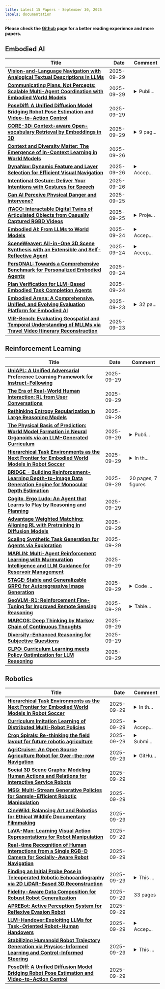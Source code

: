 ```yaml
---
title: Latest 15 Papers - September 30, 2025
labels: documentation
---
```

**Please check the [Github](https://github.com/zezhishao/MTS_Daily_ArXiv) page for a better reading experience and more papers.**

## Embodied AI
| **Title** | **Date** | **Comment** |
| --- | --- | --- |
| **[Vision-and-Language Navigation with Analogical Textual Descriptions in LLMs](http://arxiv.org/abs/2509.25139v1)** | 2025-09-29 |  |
| **[Communicating Plans, Not Percepts: Scalable Multi-Agent Coordination with Embodied World Models](http://arxiv.org/abs/2508.02912v2)** | 2025-09-29 | <details><summary>Publi...</summary><p>Published in the Proceedings of the 39th Conference on Neural Information Processing Systems (NeurIPS 2025) Workshop: Scaling Environments for Agents (SEA). Additionally accepted for presentation in the NeurIPS 2025 Workshop: Embodied World Models for Decision Making (EWM) and the NeurIPS 2025 Workshop: Optimization for Machine Learning (OPT)</p></details> |
| **[PoseDiff: A Unified Diffusion Model Bridging Robot Pose Estimation and Video-to-Action Control](http://arxiv.org/abs/2509.24591v1)** | 2025-09-29 |  |
| **[CORE-3D: Context-aware Open-vocabulary Retrieval by Embeddings in 3D](http://arxiv.org/abs/2509.24528v1)** | 2025-09-29 | <details><summary>9 pag...</summary><p>9 pages without the refrences, 4 figures, sybmitted for ICLR 2026 conference</p></details> |
| **[Context and Diversity Matter: The Emergence of In-Context Learning in World Models](http://arxiv.org/abs/2509.22353v1)** | 2025-09-26 |  |
| **[DynaNav: Dynamic Feature and Layer Selection for Efficient Visual Navigation](http://arxiv.org/abs/2509.21930v1)** | 2025-09-26 | <details><summary>Accep...</summary><p>Accepted as a poster in NeurIPS 2025</p></details> |
| **[Intentional Gesture: Deliver Your Intentions with Gestures for Speech](http://arxiv.org/abs/2505.15197v2)** | 2025-09-26 |  |
| **[Can AI Perceive Physical Danger and Intervene?](http://arxiv.org/abs/2509.21651v1)** | 2025-09-25 |  |
| **[iTACO: Interactable Digital Twins of Articulated Objects from Casually Captured RGBD Videos](http://arxiv.org/abs/2506.08334v2)** | 2025-09-25 | <details><summary>Proje...</summary><p>Project website can be found at https://3dlg-hcvc.github.io/video2articulation/</p></details> |
| **[Embodied AI: From LLMs to World Models](http://arxiv.org/abs/2509.20021v1)** | 2025-09-24 | <details><summary>Accep...</summary><p>Accepted by IEEE CASM</p></details> |
| **[SceneWeaver: All-in-One 3D Scene Synthesis with an Extensible and Self-Reflective Agent](http://arxiv.org/abs/2509.20414v1)** | 2025-09-24 | <details><summary>Accep...</summary><p>Accepted by NeurIPS 2025, 26 pages</p></details> |
| **[PersONAL: Towards a Comprehensive Benchmark for Personalized Embodied Agents](http://arxiv.org/abs/2509.19843v1)** | 2025-09-24 |  |
| **[Plan Verification for LLM-Based Embodied Task Completion Agents](http://arxiv.org/abs/2509.02761v3)** | 2025-09-24 |  |
| **[Embodied Arena: A Comprehensive, Unified, and Evolving Evaluation Platform for Embodied AI](http://arxiv.org/abs/2509.15273v2)** | 2025-09-23 | <details><summary>32 pa...</summary><p>32 pages, 5 figures, Embodied Arena Technical Report</p></details> |
| **[VIR-Bench: Evaluating Geospatial and Temporal Understanding of MLLMs via Travel Video Itinerary Reconstruction](http://arxiv.org/abs/2509.19002v1)** | 2025-09-23 |  |

## Reinforcement Learning
| **Title** | **Date** | **Comment** |
| --- | --- | --- |
| **[UniAPL: A Unified Adversarial Preference Learning Framework for Instruct-Following](http://arxiv.org/abs/2509.25148v1)** | 2025-09-29 |  |
| **[The Era of Real-World Human Interaction: RL from User Conversations](http://arxiv.org/abs/2509.25137v1)** | 2025-09-29 |  |
| **[Rethinking Entropy Regularization in Large Reasoning Models](http://arxiv.org/abs/2509.25133v1)** | 2025-09-29 |  |
| **[The Physical Basis of Prediction: World Model Formation in Neural Organoids via an LLM-Generated Curriculum](http://arxiv.org/abs/2509.04633v2)** | 2025-09-29 | <details><summary>Publi...</summary><p>Published in the proceedings of the 39th Conference on Neural Information Processing Systems (NeurIPS 2025) Workshop: Scaling Environments for Agents (SEA). Additionally accepted for presentation in NeurIPS 2025 Workshop: Embodied World Models for Decision Making</p></details> |
| **[Hierarchical Task Environments as the Next Frontier for Embodied World Models in Robot Soccer](http://arxiv.org/abs/2509.04731v2)** | 2025-09-29 | <details><summary>In th...</summary><p>In the 39th Conference on Neural Information Processing Systems (NeurIPS 2025) Workshop: Embodied World Models for Decision Making (EWM)</p></details> |
| **[BRIDGE - Building Reinforcement-Learning Depth-to-Image Data Generation Engine for Monocular Depth Estimation](http://arxiv.org/abs/2509.25077v1)** | 2025-09-29 | 20 pages, 7 figures |
| **[Cogito, Ergo Ludo: An Agent that Learns to Play by Reasoning and Planning](http://arxiv.org/abs/2509.25052v1)** | 2025-09-29 |  |
| **[Advantage Weighted Matching: Aligning RL with Pretraining in Diffusion Models](http://arxiv.org/abs/2509.25050v1)** | 2025-09-29 |  |
| **[Scaling Synthetic Task Generation for Agents via Exploration](http://arxiv.org/abs/2509.25047v1)** | 2025-09-29 |  |
| **[MARLIN: Multi-Agent Reinforcement Learning with Murmuration Intelligence and LLM Guidance for Reservoir Management](http://arxiv.org/abs/2509.25034v1)** | 2025-09-29 |  |
| **[STAGE: Stable and Generalizable GRPO for Autoregressive Image Generation](http://arxiv.org/abs/2509.25027v1)** | 2025-09-29 | <details><summary>Code ...</summary><p>Code available at https://github.com/krennic999/STAGE</p></details> |
| **[GeoVLM-R1: Reinforcement Fine-Tuning for Improved Remote Sensing Reasoning](http://arxiv.org/abs/2509.25026v1)** | 2025-09-29 | <details><summary>Table...</summary><p>Tables 6 and Figures 9. https://mustansarfiaz.github.io/GeoVLM-R1/</p></details> |
| **[MARCOS: Deep Thinking by Markov Chain of Continuous Thoughts](http://arxiv.org/abs/2509.25020v1)** | 2025-09-29 |  |
| **[Diversity-Enhanced Reasoning for Subjective Questions](http://arxiv.org/abs/2507.20187v2)** | 2025-09-29 |  |
| **[CLPO: Curriculum Learning meets Policy Optimization for LLM Reasoning](http://arxiv.org/abs/2509.25004v1)** | 2025-09-29 |  |

## Robotics
| **Title** | **Date** | **Comment** |
| --- | --- | --- |
| **[Hierarchical Task Environments as the Next Frontier for Embodied World Models in Robot Soccer](http://arxiv.org/abs/2509.04731v2)** | 2025-09-29 | <details><summary>In th...</summary><p>In the 39th Conference on Neural Information Processing Systems (NeurIPS 2025) Workshop: Embodied World Models for Decision Making (EWM)</p></details> |
| **[Curriculum Imitation Learning of Distributed Multi-Robot Policies](http://arxiv.org/abs/2509.25097v1)** | 2025-09-29 | <details><summary>Accep...</summary><p>Accepted and presented at the Eight Iberian Robotics Conference, 2025</p></details> |
| **[Crop Spirals: Re-thinking the field layout for future robotic agriculture](http://arxiv.org/abs/2509.25091v1)** | 2025-09-29 | <details><summary>Submi...</summary><p>Submitted to Computers and Electronics in Agriculture</p></details> |
| **[AgriCruiser: An Open Source Agriculture Robot for Over-the-row Navigation](http://arxiv.org/abs/2509.25056v1)** | 2025-09-29 | <details><summary>GitHu...</summary><p>GitHub: https://github.com/structuresComp/agri-cruiser</p></details> |
| **[Social 3D Scene Graphs: Modeling Human Actions and Relations for Interactive Service Robots](http://arxiv.org/abs/2509.24966v1)** | 2025-09-29 |  |
| **[MSG: Multi-Stream Generative Policies for Sample-Efficient Robotic Manipulation](http://arxiv.org/abs/2509.24956v1)** | 2025-09-29 |  |
| **[CineWild: Balancing Art and Robotics for Ethical Wildlife Documentary Filmmaking](http://arxiv.org/abs/2509.24921v1)** | 2025-09-29 |  |
| **[LaVA-Man: Learning Visual Action Representations for Robot Manipulation](http://arxiv.org/abs/2508.19391v2)** | 2025-09-29 |  |
| **[Real-time Recognition of Human Interactions from a Single RGB-D Camera for Socially-Aware Robot Navigation](http://arxiv.org/abs/2509.24907v1)** | 2025-09-29 |  |
| **[Finding an Initial Probe Pose in Teleoperated Robotic Echocardiography via 2D LiDAR-Based 3D Reconstruction](http://arxiv.org/abs/2509.24867v1)** | 2025-09-29 | <details><summary>This ...</summary><p>This work has been submitted to the IEEE for possible publication</p></details> |
| **[Fidelity-Aware Data Composition for Robust Robot Generalization](http://arxiv.org/abs/2509.24797v1)** | 2025-09-29 | 33 pages |
| **[APREBot: Active Perception System for Reflexive Evasion Robot](http://arxiv.org/abs/2509.24733v1)** | 2025-09-29 |  |
| **[LLM-Handover:Exploiting LLMs for Task-Oriented Robot-Human Handovers](http://arxiv.org/abs/2509.24706v1)** | 2025-09-29 | <details><summary>Accep...</summary><p>Accepted to IEEE Robotics and Automation Letters (RA-L)</p></details> |
| **[Stabilizing Humanoid Robot Trajectory Generation via Physics-Informed Learning and Control-Informed Steering](http://arxiv.org/abs/2509.24697v1)** | 2025-09-29 | <details><summary>This ...</summary><p>This paper has been accepted for publication at the IEEE/RSJ International Conference on Intelligent Robots and Systems (IROS), Hangzhou, China, 2025</p></details> |
| **[PoseDiff: A Unified Diffusion Model Bridging Robot Pose Estimation and Video-to-Action Control](http://arxiv.org/abs/2509.24591v1)** | 2025-09-29 |  |

